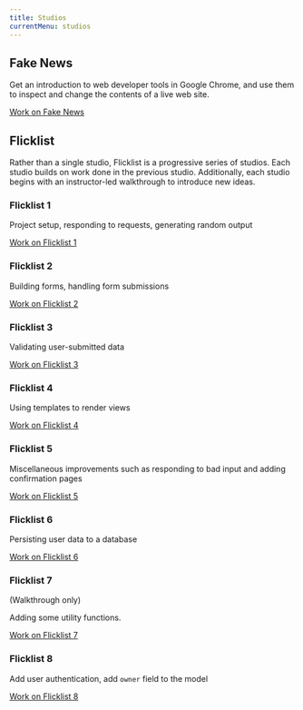 ```yaml
---
title: Studios
currentMenu: studios
---
```


## Fake News

Get an introduction to web developer tools in Google Chrome, and use them to inspect and change the contents of a live web site.

[Work on Fake News](fake-news/)

## Flicklist

Rather than a single studio, Flicklist is a progressive series of studios. Each studio builds on work done in the previous studio. Additionally, each studio begins with an instructor-led walkthrough to introduce new ideas.

### Flicklist 1

Project setup, responding to requests, generating random output

[Work on Flicklist 1](flicklist/1/)

### Flicklist 2

Building forms, handling form submissions

[Work on Flicklist 2](flicklist/2/)

### Flicklist 3

Validating user-submitted data

[Work on Flicklist 3](flicklist/3/)

### Flicklist 4

Using templates to render views

[Work on Flicklist 4](flicklist/4/)

### Flicklist 5

Miscellaneous improvements such as responding to bad input and adding confirmation pages

[Work on Flicklist 5](flicklist/5/)

### Flicklist 6

Persisting user data to a database

[Work on Flicklist 6](flicklist/6/)

### Flicklist 7

(Walkthrough only)

Adding some utility functions.

[Work on Flicklist 7](flicklist/7/)

### Flicklist 8

Add user authentication, add `owner` field to the model

[Work on Flicklist 8](flicklist/8/)

